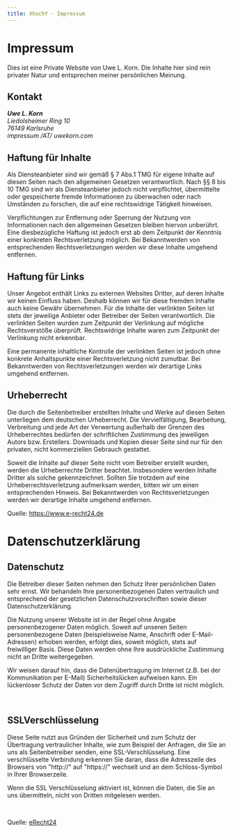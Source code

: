 ```yaml
---
title: XhochY - Impressum
---
```


<div class="page-header">
  <h1>Impressum</h1>
</div>

<p>
Dies ist eine Private Website von Uwe L. Korn.
Die Inhalte hier sind rein privater Natur und entsprechen meiner persönlichen Meinung.
</p>

<h2>Kontakt</h2>
<p>
<address>
  <strong>Uwe L. Korn</strong>
  <br />
  Liedolsheimer Ring 10
  <br />
  76149 Karlsruhe
  <br />
  impressum /AT/ uwekorn.com
</address>
</p>

<h2>Haftung f&uuml;r Inhalte</h2>

<p>Als Diensteanbieter sind wir gem&auml;&szlig;
&sect; 7 Abs.1 TMG f&uuml;r eigene Inhalte auf diesen Seiten nach den allgemeinen Gesetzen
verantwortlich. Nach &sect;&sect; 8 bis 10 TMG sind wir als Diensteanbieter jedoch nicht verpflichtet,
&uuml;bermittelte oder gespeicherte fremde Informationen zu &uuml;berwachen oder nach
Umst&auml;nden zu forschen, die auf eine rechtswidrige T&auml;tigkeit hinweisen.</p>

<p>Verpflichtungen zur Entfernung oder Sperrung der Nutzung von Informationen nach den allgemeinen
Gesetzen bleiben hiervon unber&uuml;hrt. Eine diesbez&uuml;gliche Haftung ist jedoch erst ab dem
Zeitpunkt der Kenntnis einer konkreten Rechtsverletzung m&ouml;glich. Bei Bekanntwerden von
entsprechenden Rechtsverletzungen werden wir diese Inhalte umgehend entfernen.</p>

<h2>Haftung f&uuml;r Links</h2>

<p>Unser Angebot enth&auml;lt Links zu externen Websites Dritter, auf deren Inhalte
wir keinen Einfluss haben. Deshalb k&ouml;nnen wir f&uuml;r diese fremden Inhalte auch keine
Gew&auml;hr &uuml;bernehmen. F&uuml;r die Inhalte der verlinkten Seiten ist stets der jeweilige Anbieter
oder Betreiber der Seiten verantwortlich. Die verlinkten Seiten wurden zum Zeitpunkt der Verlinkung auf 
m&ouml;gliche Rechtsverst&ouml;&szlig;e &uuml;berpr&uuml;ft. Rechtswidrige Inhalte waren zum
Zeitpunkt der Verlinkung nicht erkennbar.</p>

<p>Eine permanente inhaltliche Kontrolle der verlinkten
Seiten ist jedoch ohne konkrete Anhaltspunkte einer Rechtsverletzung nicht zumutbar. Bei
Bekanntwerden von Rechtsverletzungen werden wir derartige Links umgehend entfernen.</p>

<h2>Urheberrecht</h2>

<p>Die durch die Seitenbetreiber erstellten Inhalte und Werke auf diesen Seiten
unterliegen dem deutschen Urheberrecht. Die Vervielf&auml;ltigung, Bearbeitung, Verbreitung und jede
Art der Verwertung au&szlig;erhalb der Grenzen des Urheberrechtes bed&uuml;rfen der schriftlichen
Zustimmung des jeweiligen Autors bzw. Erstellers. Downloads und Kopien dieser Seite sind nur f&uuml;r
den privaten, nicht kommerziellen Gebrauch gestattet.</p>

<p>Soweit die Inhalte auf dieser Seite nicht
vom Betreiber erstellt wurden, werden die Urheberrechte Dritter beachtet. Insbesondere werden Inhalte
Dritter als solche gekennzeichnet. Sollten Sie trotzdem auf eine Urheberrechtsverletzung aufmerksam
werden, bitten wir um einen entsprechenden Hinweis. Bei Bekanntwerden von Rechtsverletzungen
werden wir derartige Inhalte umgehend entfernen.</p>

<p>Quelle: <a href="https://www.erecht24.de">https://www.e-recht24.de</a></p>

<h1>Datenschutzerkl&auml;rung</h1>

<h2>Datenschutz</h2>

<p>Die Betreiber dieser Seiten nehmen
den Schutz Ihrer pers&ouml;nlichen Daten sehr ernst. Wir behandeln Ihre personenbezogenen Daten
vertraulich und entsprechend der gesetzlichen Datenschutzvorschriften sowie dieser
Datenschutzerkl&auml;rung.</p>

<p>Die Nutzung unserer Website ist in der Regel ohne Angabe
personenbezogener Daten m&ouml;glich. Soweit auf unseren Seiten personenbezogene Daten
(beispielsweise Name, Anschrift oder E-Mail-Adressen) erhoben werden, erfolgt dies, soweit
m&ouml;glich, stets auf freiwilliger Basis. Diese Daten werden ohne Ihre ausdr&uuml;ckliche Zustimmung
nicht an Dritte weitergegeben.</p>

<p>Wir weisen darauf hin, dass die Daten&uuml;bertragung im Internet
(z.B. bei der Kommunikation per E-Mail) Sicherheitsl&uuml;cken aufweisen kann. Ein l&uuml;ckenloser
Schutz der Daten vor dem Zugriff durch Dritte ist nicht m&ouml;glich.</p>

<p>&nbsp;</p>

<h2>SSLVerschl&uuml;sselung</h2>

<p>Diese Seite nutzt aus Gr&uuml;nden der Sicherheit und zum Schutz der
&Uuml;bertragung vertraulicher Inhalte, wie zum Beispiel der Anfragen, die Sie an uns als Seitenbetreiber
senden, eine SSL-Verschl&uuml;sselung. Eine verschl&uuml;sselte Verbindung erkennen Sie daran, dass
die Adresszeile des Browsers von &quot;http://&quot; auf &quot;https://&quot; wechselt und an dem
Schloss-Symbol in Ihrer Browserzeile.</p>

<p>Wenn die SSL Verschl&uuml;sselung aktiviert ist,
k&ouml;nnen die Daten, die Sie an uns &uuml;bermitteln, nicht von Dritten mitgelesen
werden.</p>

<p>&nbsp;</p>

<p>Quelle: <a href="https://www.e-recht24.de">eRecht24</a></p>
